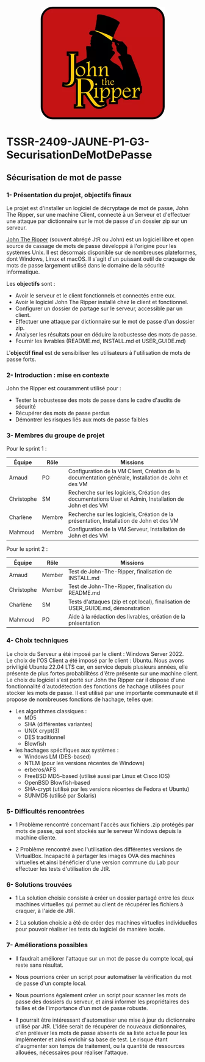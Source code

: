 <p align="center"><img src=Images/JtR.png ></p>
  
# TSSR-2409-JAUNE-P1-G3-SecurisationDeMotDePasse
  
## Sécurisation de mot de passe

### **1- Présentation du projet, objectifs finaux**
  
Le projet est d'installer un logiciel de décryptage de mot de passe, John The Ripper, sur une machine Client, connecté à un Serveur et d'effectuer une attaque par dictionnaire sur le mot de passe d'un dossier zip sur un serveur.  

[John The Ripper](https://github.com/openwall/john) (souvent abrégé JtR ou John) est un logiciel libre  et open source de cassage de mots de passe développé à l'origine pour les systèmes Unix. Il est désormais disponible sur de nombreuses plateformes, dont Windows, Linux et macOS. Il s'agit d'un puissant outil de craquage de mots de passe largement utilisé dans le domaine de la sécurité informatique.


Les **objectifs** sont :  
- Avoir le serveur et le client fonctionnels et connectés entre eux.  
- Avoir le logiciel John The Ripper installé chez le client et fonctionnel.
- Configurer un dossier de partage sur le serveur, accessible par un client.  
- Effectuer une attaque par dictionnaire sur le mot de passe d'un dossier zip.
- Analyser les résultats pour en déduire la robustesse des mots de passe.  
- Fournir les livrables (README.md, INSTALL.md et USER_GUIDE.md)  

L'**objectif final** est de sensibiliser les utilisateurs à l'utilisation de mots de passe forts.  


### **2- Introduction : mise en contexte**
  
John the Ripper est couramment utilisé pour :

  -  Tester la robustesse des mots de passe dans le cadre d'audits de sécurité
  -  Récupérer des mots de passe perdus
  -  Démontrer les risques liés aux mots de passe faibles

### **3- Membres du groupe de projet**

Pour le sprint 1 : 

| Équipe     | Rôle   | Missions                                                                                      |
| ---------- | ------ | --------------------------------------------------------------------------------------------- |
| Arnaud     | PO     | Configuration de la VM Client, Création de la documentation générale, Installation de John et des VM  |
| Christophe | SM     | Recherche sur les logiciels, Création des documentations User et Admin, Installation de John et des VM  |
| Charlène   | Membre | Recherche sur les logiciels, Création de la présentation, Installation de John et des VM                 |
| Mahmoud    | Membre | Configuration de la VM Serveur, Installation de John et des VM                                        |

Pour le sprint 2 :

| Équipe     | Rôle   | Missions                                                                                      |
| ---------- | ------ | --------------------------------------------------------------------------------------------- |
| Arnaud     | Member | Test de John-The-Ripper, finalisation de INSTALL.md    |
| Christophe | Member | Test de John-The-Ripper, finalisation du README.md  |
| Charlène   | SM     | Tests d'attaques (zip et cpt local), finalisation de USER_GUIDE.md, démonstration   |
| Mahmoud    | PO     | Aide à la rédaction des livrables, création de la présentation      |

### 4- Choix techniques 

Le choix du Serveur a été imposé par le client : Windows Server 2022.  
Le choix de l'OS Client a été imposé par le client : Ubuntu. Nous avons priviligié Ubuntu 22.04 LTS car, en service depuis plusieurs années, elle présente de plus fortes probabilitéss d'être présente sur une machine client.   
Le choix du logiciel s'est porté sur John the Ripper car il dispose d'une fonctionnalité d'autodétection des fonctions de hachage utilisées pour stocker les mots de passe. Il est utilisé par une importante communauté et il propose de nombreuses fonctions de hachage, telles que:
- Les algorithmes classiques :
  - MD5
  - SHA (différentes variantes)
  - UNIX crypt(3)
  - DES traditionnel
  - Blowfish
- les hachages spécifiques aux systèmes :
  - Windows LM (DES-based)
  -  NTLM (pour les versions récentes de Windows)
  -  erberos/AFS
  -  FreeBSD MD5-based (utilisé aussi par Linux et Cisco IOS)
  -  OpenBSD Blowfish-based
  -  SHA-crypt (utilisé par les versions récentes de Fedora et Ubuntu)
  -  SUNMD5 (utilisé par Solaris)

### 5- Difficultés rencontrées 
  
  - 1 Problème rencontré concernant l'accès aux fichiers .zip protégés par mots de passe, qui sont stockés sur le serveur Windows depuis la machine cliente.
    
  - 2 Problème rencontré avec l'utilisation des différentes versions de VirtualBox. Incapacité à partager les images OVA des machines virtuelles et ainsi bénéficier d'une version commune du Lab pour effectuer les tests d'utilisation de JtR.
    
### 6- Solutions trouvées 
  
  - 1 La solution choisie consiste à créer un dossier partagé entre les deux machines virtuelles qui permet au client de récupérer les fichiers à craquer, à l'aide de JtR.
    
  - 2 La solution choisie a été de créer des machines virtuelles individuelles pour pouvoir réaliser les tests du logiciel de manière locale.

### 7- Améliorations possibles

  - Il faudrait améliorer l'attaque sur un mot de passe du compte local, qui reste sans résultat.

  - Nous pourrions créer un script pour automatiser la vérification du mot de passe d'un compte local.

  - Nous pourrions également créer un script pour scanner les mots de passe des dossiers du serveur, et ainsi informer les propriétaires des failles et de l'importance d'un mot de passe robuste.

  - Il pourrait être intéressant d'automatiser une mise à jour du dictionnaire utilisé par JtR. L'idée serait de récupérer de nouveaux dictionnaires, d'en prélever les mots de passe absents de sa liste actuelle pour les implémenter et ainsi enrichir sa base de test. Le risque étant d'augmenter son temps de traitement, ou la quantité de ressources allouées, nécessaires pour réaliser l'attaque.
